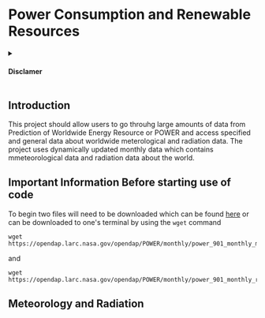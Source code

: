 <h1> Power Consumption and Renewable Resources </h1>
   <details> <summary> <h4>Disclamer</h4> </summary> This repository contains all of the files for the Final project for COE332.
  Due to complication with site resources of data some data was made unavailable 
   </details>
   
<h2> Introduction </h2>
This project should allow users to go throuhg large amounts of data from Prediction of Worldwide Energy Resource or POWER and access specified and general data about worldwide meterological and radiation data. The project uses dynamically updated monthly data which contains mmeteorological data and radiation data about the world.

<h2> Important Information Before starting use of code </h2> 
To begin two files will need to be downloaded which can be found <a href="https://opendap.larc.nasa.gov/opendap/POWER/monthly/contents.html">here</a> or can be downloaded to one's terminal by using the <code>wget</code> command

```
wget https://opendap.larc.nasa.gov/opendap/POWER/monthly/power_901_monthly_meteorology_utc.nc.covjson  
```

and 

```
wget https://opendap.larc.nasa.gov/opendap/POWER/monthly/power_901_monthly_radiation_utc.nc.covjson
```
<h2> Meteorology and Radiation </h2>
  
